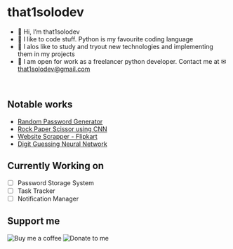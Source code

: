 # that1solodev

- 👋 Hi, I’m that1solodev
- 👀 I like to code stuff. Python is my favourite coding language
- 🌱 I alos like to study and tryout new technologies and implementing them in my projects
- 💞 I am open for work as a freelancer python developer. Contact me at ✉ that1solodev@gmail.com
<br/>

## Notable works
+ [Random Password Generator](https://github.com/Xyno18/PasswordGenerator)
+ [Rock Paper Scissor using CNN](https://github.com/Xyno18/Rock_Paper_Scissors_with_CNN)
+ [Website Scrapper - Flipkart](https://github.com/Xyno18/Flipkart-Scraper)
+ [Digit Guessing Neural Network](https://github.com/Xyno18/Digit_Guessing_Neural_Network)

## Currently Working on

- [ ] Password Storage System
- [ ] Task Tracker
- [ ] Notification Manager

## Support me
<a href = "https://www.buymeacoffee.com/that1solodev"><img align="left" src="https://www.buymeacoffee.com/assets/img/guidelines/download-assets-sm-3.svg" alt="Buy me a coffee"></a>

<a href = "https://www.paypal.com/paypalme/krygo18"><img align="left" src="https://www.paypalobjects.com/webstatic/mktg/Logo/pp-logo-200px.png" alt="Donate to me"></a>
